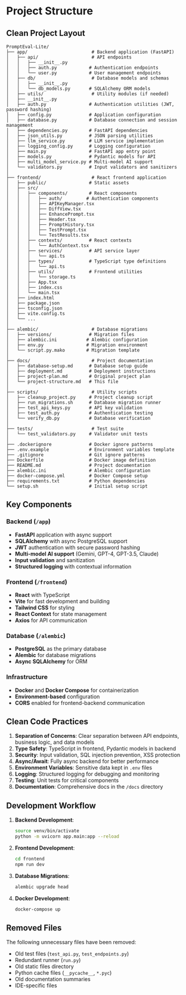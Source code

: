# Project Structure

## Clean Project Layout

```
PromptEval-Lite/
├── app/                        # Backend application (FastAPI)
│   ├── api/                    # API endpoints
│   │   ├── __init__.py
│   │   ├── auth.py            # Authentication endpoints
│   │   └── user.py            # User management endpoints
│   ├── db/                     # Database models and schemas
│   │   ├── __init__.py
│   │   └── db_models.py       # SQLAlchemy ORM models
│   ├── utils/                  # Utility modules (if needed)
│   ├── __init__.py
│   ├── auth.py                # Authentication utilities (JWT, password hashing)
│   ├── config.py              # Application configuration
│   ├── database.py            # Database connection and session management
│   ├── dependencies.py        # FastAPI dependencies
│   ├── json_utils.py          # JSON parsing utilities
│   ├── llm_service.py         # LLM service implementation
│   ├── logging_config.py      # Logging configuration
│   ├── main.py                # FastAPI app entry point
│   ├── models.py              # Pydantic models for API
│   ├── multi_model_service.py # Multi-model AI support
│   └── validators.py          # Input validators and sanitizers
│
├── frontend/                   # React frontend application
│   ├── public/                # Static assets
│   ├── src/
│   │   ├── components/        # React components
│   │   │   ├── auth/         # Authentication components
│   │   │   ├── APIKeyManager.tsx
│   │   │   ├── DiffView.tsx
│   │   │   ├── EnhancePrompt.tsx
│   │   │   ├── Header.tsx
│   │   │   ├── PromptHistory.tsx
│   │   │   ├── TestPrompt.tsx
│   │   │   └── TestResults.tsx
│   │   ├── contexts/          # React contexts
│   │   │   └── AuthContext.tsx
│   │   ├── services/          # API service layer
│   │   │   └── api.ts
│   │   ├── types/             # TypeScript type definitions
│   │   │   └── api.ts
│   │   ├── utils/             # Frontend utilities
│   │   │   └── storage.ts
│   │   ├── App.tsx
│   │   ├── index.css
│   │   └── main.tsx
│   ├── index.html
│   ├── package.json
│   ├── tsconfig.json
│   ├── vite.config.ts
│   └── ...
│
├── alembic/                    # Database migrations
│   ├── versions/              # Migration files
│   ├── alembic.ini           # Alembic configuration
│   ├── env.py                # Migration environment
│   └── script.py.mako        # Migration template
│
├── docs/                       # Project documentation
│   ├── database-setup.md      # Database setup guide
│   ├── deployment.md          # Deployment instructions
│   ├── project-plan.md        # Original project plan
│   └── project-structure.md   # This file
│
├── scripts/                    # Utility scripts
│   ├── cleanup_project.py     # Project cleanup script
│   ├── run_migrations.sh      # Database migration runner
│   ├── test_api_keys.py       # API key validation
│   ├── test_auth.py           # Authentication testing
│   └── verify_db.py           # Database verification
│
├── tests/                      # Test suite
│   └── test_validators.py     # Validator unit tests
│
├── .dockerignore              # Docker ignore patterns
├── .env.example               # Environment variables template
├── .gitignore                 # Git ignore patterns
├── Dockerfile                 # Docker image definition
├── README.md                  # Project documentation
├── alembic.ini                # Alembic configuration
├── docker-compose.yml         # Docker Compose setup
├── requirements.txt           # Python dependencies
└── setup.sh                   # Initial setup script
```

## Key Components

### Backend (`/app`)
- **FastAPI** application with async support
- **SQLAlchemy** with async PostgreSQL support
- **JWT** authentication with secure password hashing
- **Multi-model AI support** (Gemini, GPT-4, GPT-3.5, Claude)
- **Input validation** and sanitization
- **Structured logging** with contextual information

### Frontend (`/frontend`)
- **React** with TypeScript
- **Vite** for fast development and building
- **Tailwind CSS** for styling
- **React Context** for state management
- **Axios** for API communication

### Database (`/alembic`)
- **PostgreSQL** as the primary database
- **Alembic** for database migrations
- **Async SQLAlchemy** for ORM

### Infrastructure
- **Docker** and **Docker Compose** for containerization
- **Environment-based** configuration
- **CORS** enabled for frontend-backend communication

## Clean Code Practices

1. **Separation of Concerns**: Clear separation between API endpoints, business logic, and data models
2. **Type Safety**: TypeScript in frontend, Pydantic models in backend
3. **Security**: Input validation, SQL injection prevention, XSS protection
4. **Async/Await**: Fully async backend for better performance
5. **Environment Variables**: Sensitive data kept in `.env` files
6. **Logging**: Structured logging for debugging and monitoring
7. **Testing**: Unit tests for critical components
8. **Documentation**: Comprehensive docs in the `/docs` directory

## Development Workflow

1. **Backend Development**:
   ```bash
   source venv/bin/activate
   python -m uvicorn app.main:app --reload
   ```

2. **Frontend Development**:
   ```bash
   cd frontend
   npm run dev
   ```

3. **Database Migrations**:
   ```bash
   alembic upgrade head
   ```

4. **Docker Development**:
   ```bash
   docker-compose up
   ```

## Removed Files

The following unnecessary files have been removed:
- Old test files (`test_api.py`, `test_endpoints.py`)
- Redundant runner (`run.py`)
- Old static files directory
- Python cache files (`__pycache__`, `*.pyc`)
- Old documentation summaries
- IDE-specific files